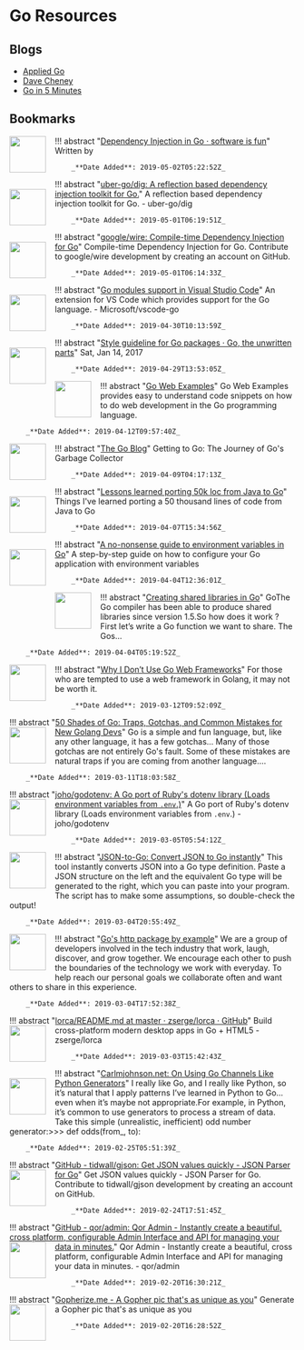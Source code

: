 # Go Resources
## Blogs
- [Applied Go](https://appliedgo.net/)
- [Dave Cheney](https://dave.cheney.net/)
- [Go in 5 Minutes](https://www.goin5minutes.com/)

## Bookmarks

!!! abstract "[Dependency Injection in Go · software is fun](https://blog.drewolson.org/dependency-injection-in-go)"
        <img src="" style="float:left; margin-right: 1rem; margin-bottom: 1rem; width: 4rem" />
        Written by


        _**Date Added**: 2019-05-02T05:22:52Z_



!!! abstract "[uber-go/dig: A reflection based dependency injection toolkit for Go.](https://github.com/uber-go/dig)"
        <img src="https://avatars1.githubusercontent.com/u/19262598?s=400&v=4" style="float:left; margin-right: 1rem; margin-bottom: 1rem; width: 4rem" />
        A reflection based dependency injection toolkit for Go. - uber-go/dig


        _**Date Added**: 2019-05-01T06:19:51Z_



!!! abstract "[google/wire: Compile-time Dependency Injection for Go](https://github.com/google/wire)"
        <img src="https://avatars0.githubusercontent.com/u/1342004?s=400&v=4" style="float:left; margin-right: 1rem; margin-bottom: 1rem; width: 4rem" />
        Compile-time Dependency Injection for Go. Contribute to google/wire development by creating an account on GitHub.


        _**Date Added**: 2019-05-01T06:14:33Z_



!!! abstract "[Go modules support in Visual Studio Code](https://github.com/Microsoft/vscode-go/wiki/Go-modules-support-in-Visual-Studio-Code)"
        <img src="https://avatars2.githubusercontent.com/u/6154722?s=400&v=4" style="float:left; margin-right: 1rem; margin-bottom: 1rem; width: 4rem" />
        An extension for VS Code which provides support for the Go language. - Microsoft/vscode-go


        _**Date Added**: 2019-04-30T10:13:59Z_



!!! abstract "[Style guideline for Go packages · Go, the unwritten parts](https://rakyll.org/style-packages/)"
        <img src="https://rakyll.org/apple-touch-icon-144-precomposed.png" style="float:left; margin-right: 1rem; margin-bottom: 1rem; width: 4rem" />
        Sat, Jan 14, 2017


        _**Date Added**: 2019-04-29T13:53:05Z_



!!! abstract "[Go Web Examples](https://gowebexamples.com/)"
        <img src="https://gowebexamples.com/apple-touch-icon.png" style="float:left; margin-right: 1rem; margin-bottom: 1rem; width: 4rem" />
        Go Web Examples provides easy to understand code snippets on how to do web development in the Go programming language.


        _**Date Added**: 2019-04-12T09:57:40Z_



!!! abstract "[The Go Blog](https://blog.golang.org/ismmkeynote)"
        <img src="https://blog.golang.org/ismmkeynote/image49.png" style="float:left; margin-right: 1rem; margin-bottom: 1rem; width: 4rem" />
        Getting to Go: The Journey of Go's Garbage Collector


        _**Date Added**: 2019-04-09T04:17:13Z_



!!! abstract "[Lessons learned porting 50k loc from Java to Go](https://blog.kowalczyk.info/article/19f2fe97f06a47c3b1f118fd06851fad/lessons-learned-porting-50k-loc-from-java-to-go.html)"
        <img src="https://blog.kowalczyk.info/img/d9c147e05c9ef0d52d50e1e8e34468f0a452a2b1.jpg" style="float:left; margin-right: 1rem; margin-bottom: 1rem; width: 4rem" />
        Things I've learned porting a 50 thousand lines of code from Java to Go


        _**Date Added**: 2019-04-07T15:34:56Z_



!!! abstract "[A no-nonsense guide to environment variables in Go](https://endaphelan.me/guides/golang/a-no-nonsense-guide-to-environment-variables-in-go/)"
        <img src="https://i.imgur.com/1eNgrht.png" style="float:left; margin-right: 1rem; margin-bottom: 1rem; width: 4rem" />
        A step-by-step guide on how to configure your Go application with environment variables


        _**Date Added**: 2019-04-04T12:36:01Z_



!!! abstract "[Creating shared libraries in Go](http://snowsyn.net/2016/09/11/creating-shared-libraries-in-go/)"
        <img src="" style="float:left; margin-right: 1rem; margin-bottom: 1rem; width: 4rem" />
        GoThe Go compiler has been able to produce shared libraries since version 1.5.So how does it work ? First let’s write a Go function we want to share. The Gos...


        _**Date Added**: 2019-04-04T05:19:52Z_



!!! abstract "[Why I Don’t Use Go Web Frameworks](https://medium.com/code-zen/why-i-don-t-use-go-web-frameworks-1087e1facfa4)"
        <img src="https://cdn-static-1.medium.com/_/fp/icons/favicon-rebrand-medium.3Y6xpZ-0FSdWDnPM3hSBIA.ico" style="float:left; margin-right: 1rem; margin-bottom: 1rem; width: 4rem" />
        For those who are tempted to use a web framework in Golang, it may not be worth it.


        _**Date Added**: 2019-03-12T09:52:09Z_



!!! abstract "[50 Shades of Go: Traps, Gotchas, and Common Mistakes for New Golang Devs](http://devs.cloudimmunity.com/gotchas-and-common-mistakes-in-go-golang/)"
        <img src="http://devs.cloudimmunity.com/content/images/2014/12/kcq_gh_pix.png" style="float:left; margin-right: 1rem; margin-bottom: 1rem; width: 4rem" />
        Go is a simple and fun language, but, like any other language, it has a few gotchas... Many of those gotchas are not entirely Go's fault. Some of these mistakes are natural traps if you are coming from another language....


        _**Date Added**: 2019-03-11T18:03:58Z_

!!! abstract "[joho/godotenv: A Go port of Ruby's dotenv library (Loads environment variables from `.env`.)](https://github.com/joho/godotenv)"
        <img src="https://avatars2.githubusercontent.com/u/4092?s=400&v=4" style="float:left; margin-right: 1rem; margin-bottom: 1rem; width: 4rem" />
        A Go port of Ruby's dotenv library (Loads environment variables from `.env`.) - joho/godotenv


        _**Date Added**: 2019-03-05T05:54:12Z_



!!! abstract "[JSON-to-Go: Convert JSON to Go instantly](https://mholt.github.io/json-to-go/)"
        <img src="" style="float:left; margin-right: 1rem; margin-bottom: 1rem; width: 4rem" />
        This tool instantly converts JSON into a Go type definition. Paste a JSON structure on the left and the equivalent Go type will be generated to the right, which you can paste into your program. The script has to make some assumptions, so double-check the output!


        _**Date Added**: 2019-03-04T20:55:49Z_



!!! abstract "[Go's http package by example](https://cryptic.io/go-http/)"
        <img src="https://cryptic.io/favicon.ico" style="float:left; margin-right: 1rem; margin-bottom: 1rem; width: 4rem" />
        We are a group of developers involved in the tech industry that work, laugh, discover, and grow together. We encourage each other to push the boundaries of the technology we work with everyday. To help reach our personal goals we collaborate often and want others to share in this  experience.


        _**Date Added**: 2019-03-04T17:52:38Z_


!!! abstract "[lorca/README.md at master · zserge/lorca · GitHub](https://github.com/zserge/lorca/blob/master/README.md)"
        <img src="https://avatars2.githubusercontent.com/u/1911760?s=400&v=4" style="float:left; margin-right: 1rem; margin-bottom: 1rem; width: 4rem" />
        Build cross-platform modern desktop apps in Go + HTML5 - zserge/lorca


        _**Date Added**: 2019-03-03T15:42:43Z_



!!! abstract "[Carlmjohnson.net: On Using Go Channels Like Python Generators](https://blog.carlmjohnson.net/post/on-using-go-channels-like-python-generators/)"
        <img src="https://blog.carlmjohnson.net/img/icons/rin-32.c9217ce7e0fb898fd97a4756034f8747020e7dbd6f147ef2fa4ba9290649bbde.png" style="float:left; margin-right: 1rem; margin-bottom: 1rem; width: 4rem" />
        I really like Go, and I really like Python, so it’s natural that I apply patterns I’ve learned in Python to Go… even when it’s maybe not appropriate.For example, in Python, it’s common to use generators to process a stream of data. Take this simple (unrealistic, inefficient) odd number generator:>>> def odds(from_, to):


        _**Date Added**: 2019-02-25T05:51:39Z_



!!! abstract "[GitHub - tidwall/gjson: Get JSON values quickly  - JSON Parser for Go](https://github.com/tidwall/gjson#working-with-bytes)"
        <img src="https://avatars2.githubusercontent.com/u/1156077?s=400&v=4" style="float:left; margin-right: 1rem; margin-bottom: 1rem; width: 4rem" />
        Get JSON values quickly  - JSON Parser for Go. Contribute to tidwall/gjson development by creating an account on GitHub.


        _**Date Added**: 2019-02-24T17:51:45Z_



!!! abstract "[GitHub - qor/admin: Qor Admin - Instantly create a beautiful, cross platform, configurable Admin Interface and API for managing your data in minutes.](https://github.com/qor/admin)"
        <img src="https://avatars2.githubusercontent.com/u/1917300?s=400&v=4" style="float:left; margin-right: 1rem; margin-bottom: 1rem; width: 4rem" />
        Qor Admin - Instantly create a beautiful, cross platform, configurable Admin Interface and API for managing your data in minutes. - qor/admin


        _**Date Added**: 2019-02-20T16:30:21Z_



!!! abstract "[Gopherize.me - A Gopher pic that's as unique as you](https://gopherize.me/)"
        <img src="https://gopherize.me/static/logo.png" style="float:left; margin-right: 1rem; margin-bottom: 1rem; width: 4rem" />
        Generate a Gopher pic that's as unique as you


        _**Date Added**: 2019-02-20T16:28:52Z_